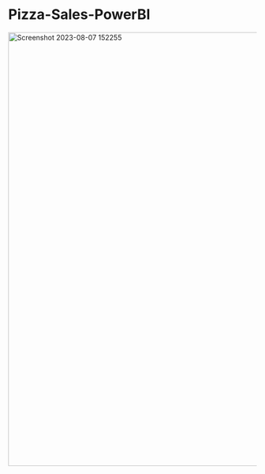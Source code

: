 # Pizza-Sales-PowerBI
<img width="877" alt="Screenshot 2023-08-07 152255" src="https://github.com/PayalNandre/Pizza-Sales-PowerBI/assets/123804088/92db7b18-32a7-4841-a701-c12402a4c6c3">
